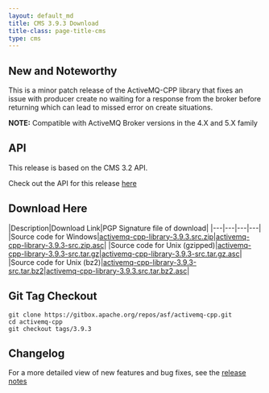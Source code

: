 ```yaml
---
layout: default_md
title: CMS 3.9.3 Download
title-class: page-title-cms
type: cms
---
```


New and Noteworthy
------------------

This is a minor patch release of the ActiveMQ-CPP library that fixes an issue with producer create no waiting for a response from the broker before returning which can lead to missed error on create situations.

**NOTE:** Compatible with ActiveMQ Broker versions in the 4.X and 5.X family

API
---

This release is based on the CMS 3.2 API.

Check out the API for this release [here](http://activemq.apache.org/cms/api_docs/activemqcpp-3.9.0/html)

Download Here
-------------

|Description|Download Link|PGP Signature file of download|
|---|---|---|---|
|Source code for Windows|[activemq-cpp-library-3.9.3.src.zip](http://archive.apache.org/dist/activemq/activemq-cpp/3.9.3/activemq-cpp-library-3.9.3-src.zip)|[activemq-cpp-library-3.9.3-src.zip.asc](http://archive.apache.org/dist/activemq/activemq-cpp/3.9.3/activemq-cpp-library-3.9.3-src.zip.asc)|
|Source code for Unix (gzipped)|[activemq-cpp-library-3.9.3-src.tar.gz](http://archive.apache.org/dist/activemq/activemq-cpp/3.9.3/activemq-cpp-library-3.9.3-src.tar.gz)|[activemq-cpp-library-3.9.3-src.tar.gz.asc](http://archive.apache.org/dist/activemq/activemq-cpp/3.9.3/activemq-cpp-library-3.9.3-src.tar.gz.asc)|
|Source code for Unix (bz2)|[activemq-cpp-library-3.9.3-src.tar.bz2](http://archive.apache.org/dist/activemq/activemq-cpp/3.9.3/activemq-cpp-library-3.9.3-src.tar.bz2)|[activemq-cpp-library-3.9.3.src.tar.bz2.asc](http://archive.apache.org/dist/activemq/activemq-cpp/3.9.3/activemq-cpp-library-3.9.3-src.tar.bz2.asc)|

Git Tag Checkout
----------------
```
git clone https://gitbox.apache.org/repos/asf/activemq-cpp.git  
cd activemq-cpp  
git checkout tags/3.9.3
```

Changelog
---------

For a more detailed view of new features and bug fixes, see the [release notes](https://issues.apache.org/jira/secure/ReleaseNote.jspa?projectId=12311207&version=12334845)

